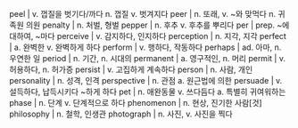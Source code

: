 peel	| v. 껍질을 벗기다/까다 n. 껍질 v. 벗겨지다
peer	| n. 또래, v. ~와 맞먹다 n. 귀족원 의원
penalty	| n. 처벌, 형벌
pepper	| n. 후추 v. 후추를 뿌리다
per	| prep. ~에 대하여, ~마다
perceive	| v. 감지하다, 인지하다
perception	| n. 지각, 지각
perfect	| a. 완벽한 v. 완벽하게 하다
perform	| v. 행하다, 작동하다
perhaps	| ad. 아마, n. 우연한 일
period	| n. 기간, n. 시대의
permanent	| a. 영구적인, n. 머리
permit	| v. 허용하다, n. 허가증
persist	| v. 고집하게 계속하다
person	| n. 사람, 개인
personality	| n. 성격, 인격
perspective	| n. 관점 a. 원근법에 의한
persuade	| v. 설득하다, 납득시키다 ~하게 하다
pet	| n. 애완동물 v. 쓰다듬다 a. 특별히 귀여워하는
phase	| n. 단계 v. 단계적으로 하다
phenomenon	| n. 현상, 진기한 사람[것]
philosophy	| n. 철학, 인생관
photograph	| n. 사진, v. 사진을 찍다
